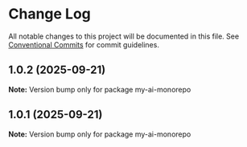 # Change Log

All notable changes to this project will be documented in this file.
See [Conventional Commits](https://conventionalcommits.org) for commit guidelines.

## 1.0.2 (2025-09-21)

**Note:** Version bump only for package my-ai-monorepo





## 1.0.1 (2025-09-21)

**Note:** Version bump only for package my-ai-monorepo
